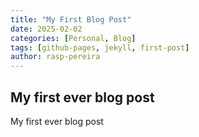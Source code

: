 ```yaml
---
title: "My First Blog Post"
date: 2025-02-02
categories: [Personal, Blog]
tags: [github-pages, jekyll, first-post]
author: rasp-pereira
---
```


## My first ever blog post

My first ever blog post